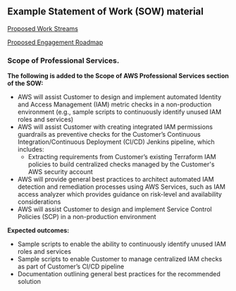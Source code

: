 ## Example Statement of Work (SOW) material

[Proposed Work Streams](https://amazon.awsapps.com/workdocs/index.html#/document/73e1a5e597ac20cf7dc370c79badc49d85e3a9248f67bad6d715b955e17fac82)

[Proposed Engagement Roadmap](https://amazon.awsapps.com/workdocs/index.html#/document/8afce88b3d3566edc8560c189f9902ba7e96745567d4b365e2d8249b3b6d140a)

### Scope of Professional Services.
**The following is added to the Scope of AWS Professional Services section of the SOW:**

* AWS will assist Customer to design and implement automated Identity and Access Management (IAM) metric checks in a non-production environment (e.g., sample scripts to continuously identify unused IAM roles and services)
* AWS will assist Customer with creating integrated IAM permissions guardrails as preventive checks for the Customer’s Continuous Integration/Continuous Deployment (CI/CD) Jenkins pipeline, which includes: 
    * Extracting requirements from Customer’s existing Terraform IAM policies to build centralized checks managed by the Customer's AWS security account
* AWS will  provide general best practices to architect automated IAM detection and remediation processes using AWS Services, such as IAM access analyzer which provides guidance on risk-level and availability considerations
* AWS will assist Customer to design and implement Service Control Policies (SCP) in a non-production environment

**Expected outcomes:**

* Sample scripts to enable the ability to continuously identify unused IAM roles and services
* Sample scripts to enable Customer to manage centralized IAM checks as part of Customer’s CI/CD pipeline
* Documentation outlining general best practices for the recommended solution 

